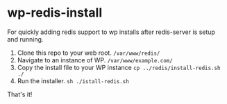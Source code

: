 # wp-redis-install
For quickly adding redis support to wp installs after redis-server is setup and running.


1. Clone this repo to your web root.  `/var/www/redis/`
2. Navigate to an instance of WP. `/var/www/example.com/`
3. Copy the install file to your WP instance `cp ../redis/install-redis.sh ./`
4. Run the installer. `sh ./istall-redis.sh`

That's it!
